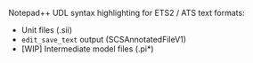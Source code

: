 Notepad++ UDL syntax highlighting for ETS2 / ATS text formats:

* Unit files (.sii)
* `edit_save_text` output (SCSAnnotatedFileV1)
* [WIP] Intermediate model files (.pi*)
